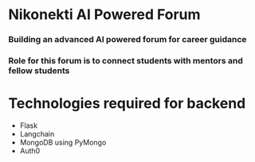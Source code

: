 # Nikonekti AI Powered Forum

### Building an advanced AI powered forum for career guidance
### Role for this forum is to connect students with mentors and fellow students

# Technologies required for backend
- Flask
- Langchain
- MongoDB using PyMongo
- Auth0